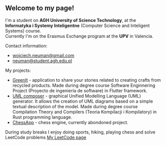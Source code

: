 ## Welcome to my page!

I'm a student on **AGH University of Science Technology**, at the **Informatyka i Systemy Inteligentne** (Computer Science and Inteligent Systems) course. <br>
Currently I'm on the Erasmus Exchange program at the **UPV** in Valencia.

Contact information:
* wojciech.neuman@gmail.com
* neuman@student.agh.edu.pl

My projects:
 - [GreenIt](https://github.com/Enfadaditto/GreenIt) - application to share your stories related to creating crafts from recycled products. Made during degree course Software Enginnering Project (Proyecto de ingeniería de software) in Flutter framework.
 - [UML composer](https://github.com/michalszc/uml-composer) - graphical Unified Modelling Language (UML) generator. It allows the creation of UML diagrams based on a simple textual description of the model. Made during degree course Compilation Theory and Compilers (Teoria Kompilacji i Kompilatory) in Rust programming language. 
- [ChessApp](https://github.com/WojciechNeuman/ChessApp) - chess engine, currently abondoned project.

During study breaks I enjoy doing sports, hiking, playing chess and solve LeetCode problems [My LeetCode page](https://leetcode.com/WojciechNeuman/)


